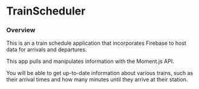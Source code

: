 # TrainScheduler

### Overview

This is an a train schedule application that incorporates Firebase to host data for arrivals and departures.  

This app pulls and manipulates information with the Moment.js API.  

You will be able to get up-to-date information about various trains, such as their arrival times and how many minutes until they arrive at their station.